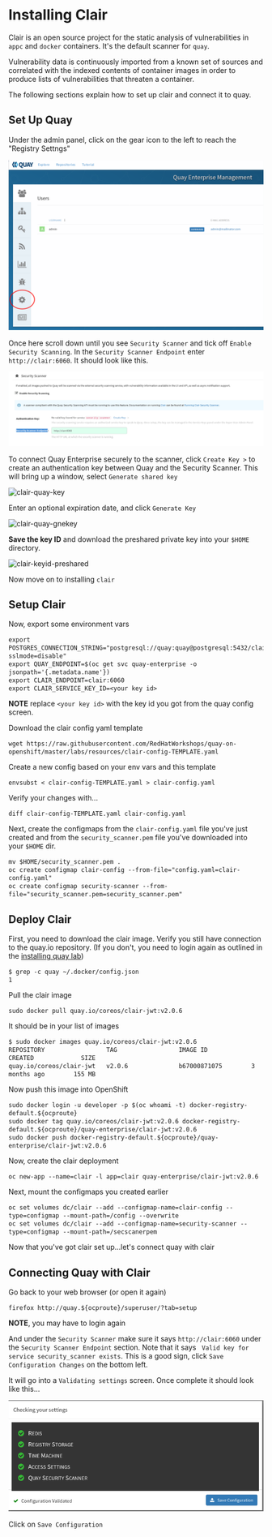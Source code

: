 # Installing Clair

Clair is an open source project for the static analysis of vulnerabilities in `appc` and `docker` containers. It's the default scanner for `quay`. 

Vulnerability data is continuously imported from a known set of sources and correlated with the indexed contents of container images in order to produce lists of vulnerabilities that threaten a container.

The following sections explain how to set up clair and connect it to quay.

## Set Up Quay

Under the admin panel, click on the gear icon to the left to reach the "Registry Settngs"


![clar-quay-reg-settings](images/quay-reg-settings.png)

Once here scroll down until you see `Security Scanner` and tick off `Enable Security Scanning`. In the `Security Scanner Endpoint` enter `http://clair:6060`. It should look like this.

![clair-sec-scan-sec](images/clair-settings.png)

To connect Quay Enterprise securely to the scanner, click `Create Key >` to create an authentication key between Quay and the Security Scanner. This will bring up a window, select `Generate shared key`


![clair-quay-key](https://coreos.com/quay-enterprise/docs/latest/img/security-scanner-generate-shared.png)

Enter an optional expiration date, and click `Generate Key`

![clair-quay-gnekey](https://coreos.com/quay-enterprise/docs/latest/img/security-scanner-generate-shared-dialog.png)

**Save the key ID** and download the preshared private key into your `$HOME` directory.

![clair-keyid-preshared](https://coreos.com/quay-enterprise/docs/latest/img/security-scanner-shared-key.png)

Now move on to installing `clair`

## Setup Clair

Now, export some environment vars

```
export POSTGRES_CONNECTION_STRING="postgresql://quay:quay@postgresql:5432/clair?sslmode=disable"
export QUAY_ENDPOINT=$(oc get svc quay-enterprise -o jsonpath='{.metadata.name'})
export CLAIR_ENDPOINT=clair:6060
export CLAIR_SERVICE_KEY_ID=<your key id>
```

**NOTE** replace `<your key id>` with the key id you got from the quay config screen.


Download the clair config yaml template

```
wget https://raw.githubusercontent.com/RedHatWorkshops/quay-on-openshift/master/labs/resources/clair-config-TEMPLATE.yaml
```

Create a new config based on your env vars and this template

```
envsubst < clair-config-TEMPLATE.yaml > clair-config.yaml
```

Verify your changes with...

```
diff clair-config-TEMPLATE.yaml clair-config.yaml
```

Next, create the configmaps from the `clair-config.yaml` file you've just created and from the `security_scanner.pem` file you've downloaded into your `$HOME` dir.

```
mv $HOME/security_scanner.pem .
oc create configmap clair-config --from-file="config.yaml=clair-config.yaml"
oc create configmap security-scanner --from-file="security_scanner.pem=security_scanner.pem"
```

## Deploy Clair

First, you need to download the clair image. Verify you still have connection to the quay.io repository. (If you don't, you need to login again as outlined in the [installing quay lab](0.installingquay.md#deploying-quay))

```
$ grep -c quay ~/.docker/config.json
1
```

Pull the clair image

```
sudo docker pull quay.io/coreos/clair-jwt:v2.0.6
```

It should be in your list of images

```
$ sudo docker images quay.io/coreos/clair-jwt:v2.0.6
REPOSITORY                 TAG                 IMAGE ID            CREATED             SIZE
quay.io/coreos/clair-jwt   v2.0.6              b67000871075        3 months ago        155 MB
```

Now push this image into OpenShift

```
sudo docker login -u developer -p $(oc whoami -t) docker-registry-default.${ocproute}
sudo docker tag quay.io/coreos/clair-jwt:v2.0.6 docker-registry-default.${ocproute}/quay-enterprise/clair-jwt:v2.0.6
sudo docker push docker-registry-default.${ocproute}/quay-enterprise/clair-jwt:v2.0.6
```

Now, create the clair deployment

```
oc new-app --name=clair -l app=clair quay-enterprise/clair-jwt:v2.0.6
```

Next, mount the configmaps you created earlier

```
oc set volumes dc/clair --add --configmap-name=clair-config --type=configmap --mount-path=/config --overwrite
oc set volumes dc/clair --add --configmap-name=security-scanner --type=configmap --mount-path=/secscanerpem
```

Now that you've got clair set up...let's connect quay with clair

## Connecting Quay with Clair

Go back to your web browser (or open it again)

```
firefox http://quay.${ocproute}/superuser/?tab=setup
```

**NOTE**, you may have to login again

And under the `Security Scanner` make sure it says `http://clair:6060` under the `Security Scanner Endpoint` section. Note that it says ` Valid key for service security_scanner exists`. This is a good sign, click `Save Configuration Changes` on the bottom left.

It will go into a `Validating settings` screen. Once complete it should look like this...

![clair-verified](images/quay-with-clair.png)


Click on `Save Configuration`
